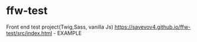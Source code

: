 # ffw-test
Front end test project(Twig,Sass, vanilla Js)
https://savevov4.github.io/ffw-test/src/index.html - EXAMPLE
